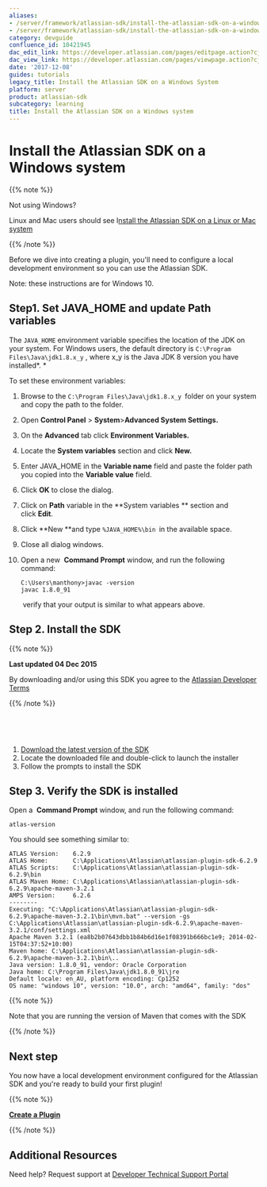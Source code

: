 ```yaml
---
aliases:
- /server/framework/atlassian-sdk/install-the-atlassian-sdk-on-a-windows-system-10421945.html
- /server/framework/atlassian-sdk/install-the-atlassian-sdk-on-a-windows-system-10421945.md
category: devguide
confluence_id: 10421945
dac_edit_link: https://developer.atlassian.com/pages/editpage.action?cjm=wozere&pageId=10421945
dac_view_link: https://developer.atlassian.com/pages/viewpage.action?cjm=wozere&pageId=10421945
date: '2017-12-08'
guides: tutorials
legacy_title: Install the Atlassian SDK on a Windows System
platform: server
product: atlassian-sdk
subcategory: learning
title: Install the Atlassian SDK on a Windows system
---
```

# Install the Atlassian SDK on a Windows system

{{% note %}}

Not using Windows?

Linux and Mac users should see I[nstall the Atlassian SDK on a Linux or Mac system](https://developer.atlassian.com/display/DOCS/Install+the+Atlassian+SDK+on+a+Linux+or+Mac+system)

{{% /note %}}

Before we dive into creating a plugin, you'll need to configure a local development environment so you can use the Atlassian SDK.  

Note: these instructions are for Windows 10.

## Step1. Set JAVA\_HOME and update Path variables

The `JAVA_HOME` environment variable specifies the location of the JDK on your system. For Windows users, the default directory is `C:\Program Files\Java\jdk1.8.x_y` , where x\_y is the Java JDK 8 version you have installed*. *

To set these environment variables:

1.  Browse to the `C:\Program Files\Java\jdk1.8.x_y `folder on your system and copy the path to the folder.
2.  Open **Control Panel** &gt; **System**&gt;**Advanced System Settings.**
3.  On the **Advanced** tab click **Environment Variables.**
4.  Locate the **System variables** section and click **New.**
5.  Enter JAVA\_HOME in the **Variable name** field and paste the folder path you copied into the **Variable value** field.
6.  Click **OK** to close the dialog.
7.  Click on **Path** variable in the **System variables ** section and click **Edit**. 
8.  Click **New **and type `%JAVA_HOME%\bin `in the available space.
9.  Close all dialog windows.
10. Open a new  **Command Prompt** window, and run the following command:

    ``` text
    C:\Users\manthony>javac -version
    javac 1.8.0_91
    ```

     verify that your output is similar to what appears above.

## Step 2. Install the SDK

{{% note %}}

**Last updated 04 Dec 2015**

By downloading and/or using this SDK you agree to the <span class="underline">[Atlassian Developer Terms](Atlassian-Developer-Terms_37879876.html)</span>

{{% /note %}}

 

 

1.  <a href="https://marketplace.atlassian.com/download/plugins/atlassian-plugin-sdk-windows" class="external-link">Download the latest version of the SDK</a> 
2.  Locate the downloaded file and double-click to launch the installer
3.  Follow the prompts to install the SDK

## Step 3. Verify the SDK is installed

Open a  **Command Prompt** window, and run the following command:

``` text
atlas-version
```

You should see something similar to:

``` text
ATLAS Version:    6.2.9
ATLAS Home:       C:\Applications\Atlassian\atlassian-plugin-sdk-6.2.9
ATLAS Scripts:    C:\Applications\Atlassian\atlassian-plugin-sdk-6.2.9\bin
ATLAS Maven Home: C:\Applications\Atlassian\atlassian-plugin-sdk-6.2.9\apache-maven-3.2.1
AMPS Version:     6.2.6
--------
Executing: "C:\Applications\Atlassian\atlassian-plugin-sdk-6.2.9\apache-maven-3.2.1\bin\mvn.bat" --version -gs C:\Applications\Atlassian\atlassian-plugin-sdk-6.2.9\apache-maven-3.2.1/conf/settings.xml
Apache Maven 3.2.1 (ea8b2b07643dbb1b84b6d16e1f08391b666bc1e9; 2014-02-15T04:37:52+10:00)
Maven home: C:\Applications\Atlassian\atlassian-plugin-sdk-6.2.9\apache-maven-3.2.1\bin\..
Java version: 1.8.0_91, vendor: Oracle Corporation
Java home: C:\Program Files\Java\jdk1.8.0_91\jre
Default locale: en_AU, platform encoding: Cp1252
OS name: "windows 10", version: "10.0", arch: "amd64", family: "dos"
```

{{% note %}}

Note that you are running the version of Maven that comes with the SDK

{{% /note %}}

## Next step

You now have a local development environment configured for the Atlassian SDK and you're ready to build your first plugin!

{{% note %}}

**[Create a Plugin](https://developer.atlassian.com/display/DOCS/Create+a+HelloWorld+Plugin+Project)**

{{% /note %}}

## Additional Resources

Need help? Request support at <a href="https://ecosystem.atlassian.net/servicedesk/customer/portal/14" class="external-link">Developer Technical Support Portal</a>





















